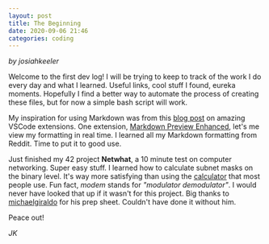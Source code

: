 ```yaml
---
layout: post
title: The Beginning
date: 2020-09-06 21:46
categories: coding
---
```

*by josiahkeeler*

Welcome to the first dev log! I will be trying to keep to track of the work I do every day and what I learned. Useful links, cool stuff I found, eureka moments. Hopefully I find a better way to automate the process of creating these files, but for now a simple bash script will work.

My inspiration for using Markdown was from this [blog post](https://codeburst.io/vs-code-extensions-that-make-me-fall-love-in-programming-each-day-ccf05b24651e) on amazing VSCode extensions. One extension, [Markdown Preview Enhanced](https://marketplace.visualstudio.com/items?itemName=shd101wyy.markdown-preview-enhanced), let's me view my formatting in real time. I learned all my Markdown formatting from Reddit. Time to put it to good use.

Just finished my 42 project **Netwhat**, a 10 minute test on computer networking. Super easy stuff. I learned how to calculate subnet masks on the binary level. It's way more satisfying than using the [calculator](http://jodies.de/ipcalc) that most people use. Fun fact, *modem* stands for *"modulator demodulator"*. I would never have looked that up if it wasn't for this project. Big thanks to [michaelgiraldo](https://github.com/michaelgiraldo) for his prep sheet. Couldn't have done it without him.

Peace out!

*JK*
